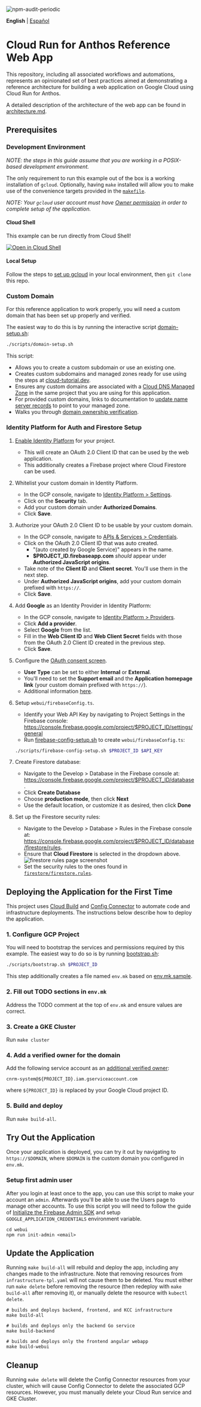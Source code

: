 ![npm-audit-periodic](https://github.com/GoogleCloudPlatform/cloud-run-anthos-reference-web-app/workflows/npm-audit-periodic/badge.svg)

**English** | [Español](docs/README_sp.md)

# Cloud Run for Anthos Reference Web App

This repository, including all associated workflows and automations, represents
an opinionated set of best practices aimed at demonstrating a reference architecture
for building a web application on Google Cloud using Cloud Run for Anthos.

A detailed description of the architecture of the web app can be found in [architecture.md][].

## Prerequisites

### Development Environment

*NOTE: the steps in this guide assume that you are working in a POSIX-based
development environment.*

The only requirement to run this example out of the box is a working
installation of `gcloud`. Optionally, having `make` installed will allow you
to make use of the convenience targets provided in the [`makefile`][].

*NOTE: Your `gcloud` user account must have [Owner permission][] in order
to complete setup of the application.*

#### Cloud Shell

This example can be run directly from Cloud Shell!

[![Open in Cloud Shell](https://gstatic.com/cloudssh/images/open-btn.svg)](https://ssh.cloud.google.com/cloudshell/editor?cloudshell_git_repo=https%3A%2F%2Fgithub.com%2FGoogleCloudPlatform%2Fcloud-run-anthos-reference-web-app&cloudshell_git_branch=main)

#### Local Setup

Follow the steps to [set up gcloud][] in your local environment,
then `git clone` this repo.

### Custom Domain

For this reference application to work properly, you will need a custom domain
that has been set up properly and verified.

The easiest way to do this is by running the interactive script [domain-setup.sh][]:

```bash
./scripts/domain-setup.sh
```

This script:

* Allows you to create a custom subdomain or use an existing one.
* Creates custom subdomains and managed zones ready for use using the steps at
  [cloud-tutorial.dev][].
* Ensures any custom domains are associated with a [Cloud DNS Managed Zone][]
  in the same project that you are using for this application.
* For provided custom domains, links to documentation to
  [update name server records][] to point to your managed zone.
* Walks you through [domain ownership verification][].

### Identity Platform for Auth and Firestore Setup

1. [Enable Identity Platform][] for your project.
   * This will create an OAuth 2.0 Client ID that can be used by the web application.
   * This additionally creates a Firebase project where Cloud Firestore can be used.

1. Whitelist your custom domain in Identity Platform.
   * In the GCP console, navigate to [Identity Platform > Settings][].
   * Click on the **Security** tab.
   * Add your custom domain under **Authorized Domains**.
   * Click **Save**.

1. Authorize your OAuth 2.0 Client ID to be usable by your custom domain.
   * In the GCP console, navigate to [APIs & Services > Credentials][].
   * Click on the OAuth 2.0 Client ID that was auto created.
     * "(auto created by Google Service)" appears in the name.
     * **$PROJECT_ID.firebaseapp.com** _should_ appear under
       **Authorized JavaScript origins**.
   * Take note of the **Client ID** and **Client secret**.
     You'll use them in the next step.
   * Under **Authorized JavaScript origins**,
     add your custom domain prefixed with `https://`.
   * Click **Save**.

1. Add **Google** as an Identity Provider in Identity Platform:
   * In the GCP console, navigate to [Identity Platform > Providers][].
   * Click **Add a provider**.
   * Select **Google** from the list.
   * Fill in the **Web Client ID** and **Web Client Secret** fields with those
     from the OAuth 2.0 Client ID created in the previous step.
   * Click **Save**.

1. Configure the [OAuth consent screen][].
   * **User Type** can be set to either **Internal** or **External**.
   * You'll need to set the **Support email** and the
     **Application homepage link** (your custom domain prefixed with `https://`).
   * Additional information
     [here](https://support.google.com/cloud/answer/6158849?hl=en#userconsent).

1. Setup `webui/firebaseConfig.ts`.
   * Identify your Web API Key by navigating to Project Settings in the Firebase
     console:
     <https://console.firebase.google.com/project/$PROJECT_ID/settings/general>
   * Run [firebase-config-setup.sh][] to create `webui/firebaseConfig.ts`:

   ```bash
   ./scripts/firebase-config-setup.sh $PROJECT_ID $API_KEY
   ```

1. Create Firestore database:
   * Navigate to the Develop > Database in the Firebase console at:
     <https://console.firebase.google.com/project/$PROJECT_ID/database>.
   * Click **Create Database**
   * Choose **production mode**, then click **Next**
   * Use the default location, or customize it as desired, then click **Done**

1. Set up the Firestore security rules:
   * Navigate to the Develop > Database > Rules in the Firebase console at:
     <https://console.firebase.google.com/project/$PROJECT_ID/database/firestore/rules>.
   * Ensure that **Cloud Firestore** is selected in the dropdown above.
     ![firestore rules page screenshot][]
   * Set the security rules to the ones found in [`firestore/firestore.rules`][].

## Deploying the Application for the First Time

This project uses [Cloud Build][] and [Config Connector][] to automate code and
infrastructure deployments.
The instructions below describe how to deploy the application.

### 1. Configure GCP Project

You will need to bootstrap the services and permissions required by this example.
The easiest way to do so is by running [bootstrap.sh][]:

```bash
./scripts/bootstrap.sh $PROJECT_ID
```

This step additionally creates a file named `env.mk` based on [env.mk.sample](env.mk.sample).

### 2. Fill out TODO sections in `env.mk`

Address the TODO comment at the top of `env.mk` and ensure values are correct.

### 3. Create a GKE Cluster

Run `make cluster`

### 4. Add a verified owner for the domain

Add the following service account as an [additional verified owner][]:

`cnrm-system@${PROJECT_ID}.iam.gserviceaccount.com`

where `${PROJECT_ID}` is replaced by your Google Cloud project ID.

### 5. Build and deploy

Run `make build-all`.

## Try Out the Application

Once your application is deployed, you can try it out by navigating to `https://$DOMAIN`,
where `$DOMAIN` is the custom domain you configured in `env.mk`.

### Setup first admin user

After you login at least once to the app, you can use this script to make your
account an `admin`. Afterwards you'll be able to use the Users page to manage
other accounts. To use this script you will need to follow the guide of
[Initialize the Firebase Admin SDK][] and setup
`GOOGLE_APPLICATION_CREDENTIALS` environment variable.

```shell
cd webui
npm run init-admin <email>
```

## Update the Application

Running `make build-all` will rebuild and deploy the app, including any changes
made to the infrastructure. Note that removing resources from `infrastructure-tpl.yaml`
will not cause them to be deleted. You must either run `make delete` before removing
the resource (then redeploy with `make build-all` after removing it), or manually
delete the resource with `kubectl delete`.

```shell
# builds and deploys backend, frontend, and KCC infrastructure
make build-all

# builds and deploys only the backend Go service
make build-backend

# builds and deploys only the frontend angular webapp
make build-webui
```

## Cleanup

Running `make delete` will delete the Config Connector resources from your cluster,
which will cause Config Connector to delete the associated GCP resources.
However, you must manually delete your Cloud Run service and GKE Cluster.

[APIs & Services > Credentials]: https://console.cloud.google.com/apis/credentials
[Cloud Build]: https://cloud.google.com/cloud-build/docs
[Config Connector]: https://cloud.google.com/config-connector/docs
[Cloud DNS Managed Zone]: https://cloud.google.com/dns/zones
[update name server records]: https://cloud.google.com/dns/docs/migrating#update_your_registrars_name_server_records
[domain ownership verification]: https://cloud.google.com/storage/docs/domain-name-verification#verification
[additional verified owner]: https://cloud.google.com/storage/docs/domain-name-verification?_ga=2.256052552.-234301672.1582050261#additional_verified_owners
[Enable Identity Platform]: https://console.cloud.google.com/marketplace/details/google-cloud-platform/customer-identity
[Identity Platform > Providers]: https://console.cloud.google.com/customer-identity/providers
[Identity Platform quickstart guide]: https://cloud.google.com/identity-platform/docs/quickstart-email-password#sign_the_user_in
[Identity Platform page in the GCP console]: https://console.cloud.google.com/marketplace/details/google-cloud-platform/customer-identity
[OAuth consent screen]: https://console.cloud.google.com/apis/credentials/consent
[Identity Platform > Settings]: https://console.cloud.google.com/customer-identity/settings
[Setting up OAuth 2.0 guide]: https://support.google.com/cloud/answer/6158849?hl=en
[set up gcloud]: https://cloud.google.com/sdk/docs
[Owner permission]: https://console.cloud.google.com/iam-admin/roles/details/roles%3Cowner
[cloud-tutorial.dev]: https://cloud-tutorial.dev/
[`makefile`]: makefile
[architecture.md]: ./docs/architecture.md
[bootstrap.sh]: scripts/bootstrap.sh
[firebase-config-setup.sh]: scripts/firebase-config-setup.sh
[domain-setup.sh]: scripts/domain-setup.sh
[firestore rules page screenshot]: docs/img/firestore_rules_page.png
[`firestore/firestore.rules`]: firestore/firestore.rules
[Initialize the Firebase Admin SDK]: https://firebase.google.com/docs/admin/setup#initialize-sdk
